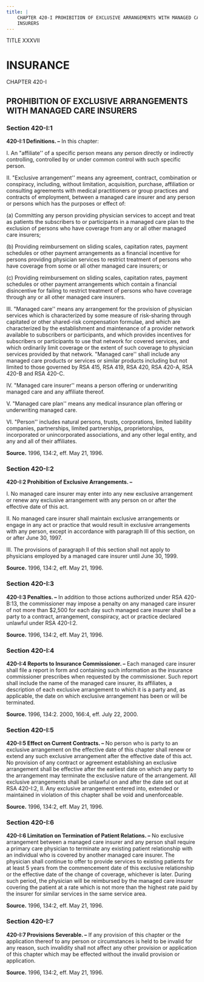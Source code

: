```yaml
---
title: |
    CHAPTER 420-I PROHIBITION OF EXCLUSIVE ARRANGEMENTS WITH MANAGED CARE
    INSURERS
---
```


TITLE XXXVII
                                             
INSURANCE
=============

CHAPTER 420-I
                                             
PROHIBITION OF EXCLUSIVE ARRANGEMENTS WITH MANAGED CARE INSURERS
----------------------------------------------------------------

### Section 420-I:1

 **420-I:1 Definitions. –** In this chapter:
                                             
 I. An "affiliate'' of a specific person means any person directly or
indirectly controlling, controlled by or under common control with such
specific person.
                                             
 II. "Exclusive arrangement'' means any agreement, contract,
combination or conspiracy, including, without limitation, acquisition,
purchase, affiliation or consulting agreements with medical
practitioners or group practices and contracts of employment, between a
managed care insurer and any person or persons which has the purposes or
effect of:
                                             
 (a) Committing any person providing physician services to accept
and treat as patients the subscribers to or participants in a managed
care plan to the exclusion of persons who have coverage from any or all
other managed care insurers;
                                             
 (b) Providing reimbursement on sliding scales, capitation rates,
payment schedules or other payment arrangements as a financial incentive
for persons providing physician services to restrict treatment of
persons who have coverage from some or all other managed care insurers;
or
                                             
 (c) Providing reimbursement on sliding scales, capitation rates,
payment schedules or other payment arrangements which contain a
financial disincentive for failing to restrict treatment of persons who
have coverage through any or all other managed care insurers.
                                             
 III. "Managed care'' means any arrangement for the provision of
physician services which is characterized by some measure of
risk-sharing through capitated or other shared-risk compensation
formulae, and which are characterized by the establishment and
maintenance of a provider network available to subscribers or
participants, and which provides incentives for subscribers or
participants to use that network for covered services, and which
ordinarily limit coverage or the extent of such coverage to physician
services provided by that network. "Managed care'' shall include any
managed care products or services or similar products including but not
limited to those governed by RSA 415, RSA 419, RSA 420, RSA 420-A, RSA
420-B and RSA 420-C.
                                             
 IV. "Managed care insurer'' means a person offering or underwriting
managed care and any affiliate thereof.
                                             
 V. "Managed care plan'' means any medical insurance plan offering or
underwriting managed care.
                                             
 VI. "Person'' includes natural persons, trusts, corporations,
limited liability companies, partnerships, limited partnerships,
proprietorships, incorporated or unincorporated associations, and any
other legal entity, and any and all of their affiliates.

**Source.** 1996, 134:2, eff. May 21, 1996.

### Section 420-I:2

 **420-I:2 Prohibition of Exclusive Arrangements. –**
                                             
 I. No managed care insurer may enter into any new exclusive
arrangement or renew any exclusive arrangement with any person on or
after the effective date of this act.
                                             
 II. No managed care insurer shall maintain exclusive arrangements or
engage in any act or practice that would result in exclusive
arrangements with any person, except in accordance with paragraph III of
this section, on or after June 30, 1997.
                                             
 III. The provisions of paragraph II of this section shall not apply
to physicians employed by a managed care insurer until June 30, 1999.

**Source.** 1996, 134:2, eff. May 21, 1996.

### Section 420-I:3

 **420-I:3 Penalties. –** In addition to those actions authorized
under RSA 420-B:13, the commissioner may impose a penalty on any managed
care insurer of not more than 
                                             $2,500 for each day such managed care
insurer shall be a party to a contract, arrangement, conspiracy, act or
practice declared unlawful under RSA 420-I:2.

**Source.** 1996, 134:2, eff. May 21, 1996.

### Section 420-I:4

 **420-I:4 Reports to Insurance Commissioner. –** Each managed care
insurer shall file a report in form and containing such information as
the insurance commissioner prescribes when requested by the
commissioner. Such report shall include the name of the managed care
insurer, its affiliates, a description of each exclusive arrangement to
which it is a party and, as applicable, the date on which exclusive
arrangement has been or will be terminated.

**Source.** 1996, 134:2. 2000, 166:4, eff. July 22, 2000.

### Section 420-I:5

 **420-I:5 Effect on Current Contracts. –** No person who is party to
an exclusive arrangement on the effective date of this chapter shall
renew or extend any such exclusive arrangement after the effective date
of this act. No provision of any contract or agreement establishing an
exclusive arrangement shall be effective after the earliest date on
which any party to the arrangement may terminate the exclusive nature of
the arrangement. All exclusive arrangements shall be unlawful on and
after the date set out at RSA 420-I:2, II. Any exclusive arrangement
entered into, extended or maintained in violation of this chapter shall
be void and unenforceable.

**Source.** 1996, 134:2, eff. May 21, 1996.

### Section 420-I:6

 **420-I:6 Limitation on Termination of Patient Relations. –** No
exclusive arrangement between a managed care insurer and any person
shall require a primary care physician to terminate any existing patient
relationship with an individual who is covered by another managed care
insurer. The physician shall continue to offer to provide services to
existing patients for at least 5 years from the commencement date of
this exclusive relationship or the effective date of the change of
coverage, whichever is later. During such period, the physician will be
reimbursed by the managed care insurer covering the patient at a rate
which is not more than the highest rate paid by the insurer for similar
services in the same service area.

**Source.** 1996, 134:2, eff. May 21, 1996.

### Section 420-I:7

 **420-I:7 Provisions Severable. –** If any provision of this chapter
or the application thereof to any person or circumstances is held to be
invalid for any reason, such invalidity shall not affect any other
provision or application of this chapter which may be effected without
the invalid provision or application.

**Source.** 1996, 134:2, eff. May 21, 1996.
